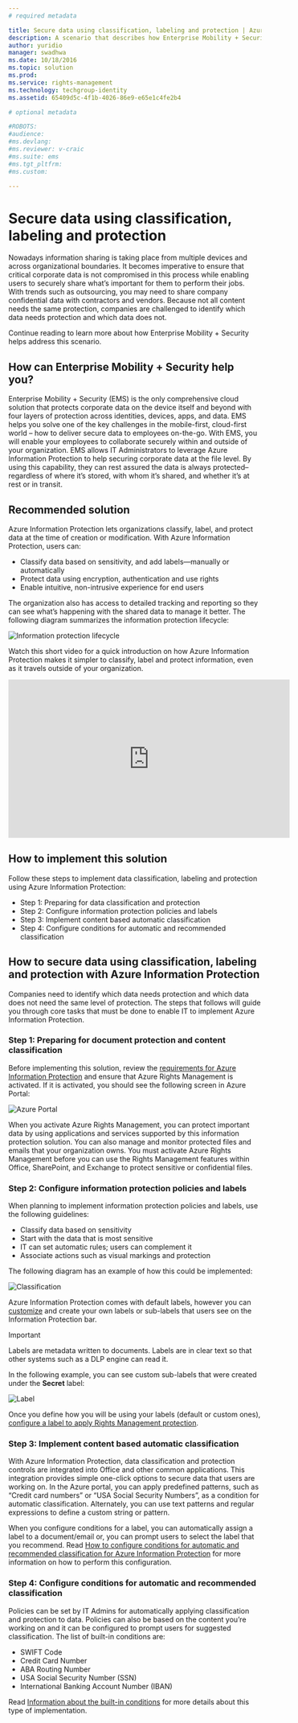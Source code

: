 ```yaml
---
# required metadata

title: Secure data using classification, labeling and protection | Azure Information Protection
description: A scenario that describes how Enterprise Mobility + Security can be used to classify, label and protect data by leveraging Microsoft Azure Information Protection capabilities.
author: yuridio
manager: swadhwa
ms.date: 10/18/2016
ms.topic: solution
ms.prod:
ms.service: rights-management
ms.technology: techgroup-identity
ms.assetid: 65409d5c-4f1b-4026-86e9-e65e1c4fe2b4

# optional metadata

#ROBOTS:
#audience:
#ms.devlang:
#ms.reviewer: v-craic
#ms.suite: ems
#ms.tgt_pltfrm:
#ms.custom:

---
```


# Secure data using classification, labeling and protection 

Nowadays information sharing is taking place from multiple devices and across organizational boundaries.  It becomes imperative to ensure that critical corporate data is not compromised in this process while enabling users to securely share what’s important for them to perform their jobs. With trends such as outsourcing, you may need to share company confidential data with contractors and vendors. Because not all content needs the same protection, companies are challenged to identify which data needs protection and which data does not.

Continue reading to learn more about how Enterprise Mobility + Security helps address this scenario.

## How can Enterprise Mobility + Security help you?
 
Enterprise Mobility + Security (EMS) is the only comprehensive cloud solution that protects corporate data on the device itself and beyond with four layers of protection across identities, devices, apps, and data. EMS helps you solve one of the key challenges in the mobile-first, cloud-first world – how to deliver secure data to employees on-the-go. With EMS, you will enable your employees to collaborate securely within and outside of your organization. EMS allows IT Administrators to leverage Azure Information Protection to help securing corporate data at the file level. By using this capability, they can rest assured the data is always protected–regardless of where it’s stored, with whom it’s shared, and whether it’s at rest or in transit. 

## Recommended solution

Azure Information Protection lets organizations classify, label, and protect data at the time of creation or modification. With Azure Information Protection, users can:

- Classify data based on sensitivity, and add labels—manually or automatically
- Protect data using encryption, authentication and use rights
- Enable intuitive, non-intrusive experience for end users

The organization also has access to detailed tracking and reporting so they can see what’s happening with the shared data to manage it better. The following diagram summarizes the information protection lifecycle:

![Information protection lifecycle](./media/infoprotect-secure-classify-scenario/infoprotect-secure-classify-scenario-fig1.png)

Watch this short video for a quick introduction on how Azure Information Protection makes it simpler to classify, label and protect information, even as it travels outside of your organization.

<iframe src="https://channel9.msdn.com/Shows/Mechanics/An-Introduction-to-Microsoft-Azure-Information-Protection/player" width="560" height="315" allowFullScreen frameBorder="0"></iframe>

## How to implement this solution

Follow these steps to implement data classification, labeling and protection using Azure Information Protection:

- Step 1: Preparing for data classification and protection
- Step 2: Configure information protection policies and labels
- Step 3: Implement content based automatic classification
- Step 4: Configure conditions for automatic and recommended classification

## How to secure data using classification, labeling and protection with Azure Information Protection

Companies need to identify which data needs protection and which data does not need the same level of protection. The steps that follows will guide you through core tasks that must be done to enable IT to implement Azure Information Protection.

### Step 1: Preparing for document protection and content classification

Before implementing this solution, review the [requirements for Azure Information Protection](requirements-azure-infoprotect.md) and ensure that Azure Rights Management is activated. If it is activated, you should see the following screen in Azure Portal:

![Azure Portal](./media/infoprotect-secure-classify-scenario/infoprotect-secure-classify-scenario-fig2.png)

When you activate Azure Rights Management, you can protect important data by using applications and services supported by this information protection solution. You can also manage and monitor protected files and emails that your organization owns. You must activate Azure Rights Management before you can use the Rights Management features within Office, SharePoint, and Exchange to protect sensitive or confidential files.

### Step 2: Configure information protection policies and labels

When planning to implement information protection policies and labels, use the following guidelines:

- Classify data based on sensitivity
- Start with the data that is most sensitive
- IT can set automatic rules; users can complement it 
- Associate actions such as visual markings and protection

The following diagram has an example of how this could be implemented:

![Classification](./media/infoprotect-secure-classify-scenario/infoprotect-secure-classify-scenario-fig3.png)

Azure Information Protection comes with default labels, however you can [customize](configure-policy-new-label.md) and create your own labels or sub-labels that users see on the Information Protection bar. 

> [!IMPORTANT] 
> Labels are metadata written to documents. Labels are in clear text so that other systems such as a DLP engine can read it.

In the following example, you can see custom sub-labels that were created under the **Secret** label:

![Label](./media/infoprotect-secure-classify-scenario/infoprotect-secure-classify-scenario-fig4.png)

Once you define how you will be using your labels (default or custom ones), [configure a label to apply Rights Management protection](configure-policy-protection.md#to-configure-a-label-to-apply-rights-management-protection). 

### Step 3: Implement content based automatic classification

With Azure Information Protection, data classification and protection controls are integrated into Office and other common applications. This integration provides simple one-click options to secure data that users are working on. In the Azure portal, you can apply predefined patterns, such as “Credit card numbers” or “USA Social Security Numbers”, as a condition for automatic classification. Alternately, you can use text patterns and regular expressions to define a custom string or pattern.

When you configure conditions for a label, you can automatically assign a label to a document/email or, you can prompt users to select the label that you recommend. Read [How to configure conditions for automatic and recommended classification for Azure Information Protection](configure-policy-classification.md) for more information on how to perform this configuration.


### Step 4: Configure conditions for automatic and recommended classification

Policies can be set by IT Admins for automatically applying classification and protection to data. Policies can also be based on the content you’re working on and it can be configured to prompt users for suggested classification. The list of built-in conditions are:

- SWIFT Code
- Credit Card Number
- ABA Routing Number
- USA Social Security Number (SSN)
- International Banking Account Number (IBAN)

Read [Information about the built-in conditions](configure-policy-classification.md#information-about-the-built-in-conditions) for more details about this type of implementation.
